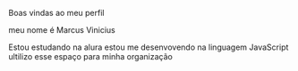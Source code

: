 Boas vindas ao meu perfil

meu nome é Marcus Vinicius 

Estou estudando na alura
estou me desenvovendo na linguagem JavaScript
ultilizo esse espaço para minha organização
